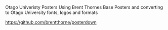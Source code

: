 Otago Univeristy Posters
Using Brent Thornes Base Posters and converting to Otago University fonts, logos and formats

https://github.com/brentthorne/posterdown
